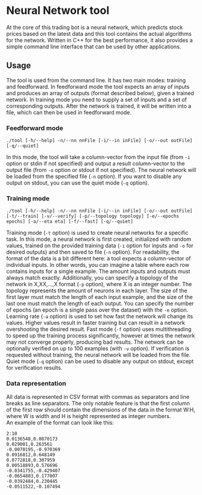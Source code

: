 # Neural Network tool

At the core of this trading bot is a neural network, which predicts stock prices based on the latest data and this tool
contains the actual algorithms for the network. Written in C++ for the best performance, it also provides a simple
command line interface that can be used by other applications.

## Usage

The tool is used from the command line. It has two main modes: training and feedforward. In feedforward mode the tool
expects an array of inputs and produces an array of outputs (format described below), given a trained network. In
training mode you need to supply a set of inputs and a set of corresponding outputs. After the network is trained, it
will be written into a file, which can then be used in feedforward mode.

### Feedforward mode

`./tool [-h/--help] -n/--nn nnFile [-i/--in inFile] [-o/--out outFile] [-q/--quiet]`

In this mode, the tool will take a column-vector from the input file (from `-i` option or stdin if not specified) and
output a result column-vector to the output file (from `-o` option or stdout if not specified). The neural network will
be loaded from the specified file (`-n` option). If you want to disable any output on stdout, you can use the quiet
mode (`-q` option).

### Training mode

`./tool [-h/--help] -n/--nn nnFile [-i/--in inFile] [-o/--out outFile] [-t/--train] [-v/--verify]
[-p/--topology topology] [-e/--epochs epochs] [-a/--eta eta] [-f/--fast] [-q/--quiet]`

Training mode (`-t` option) is used to create neural networks for a specific task. In this mode, a neural network is
first created, initialized with random values, trained on the provided training data (`-i` option for inputs and `-o`
for desired outputs) and then saved to file (`-n` option). For readability, the format of the data is a bit different
here: a tool expects a column-vector of individual inputs. In other words, you can imagine a table where each row
contains inputs for a single example. The amount inputs and outputs must always match exactly. Additionally, you can
specify a topology of the network in X,XX,...,X format (`-p` option), where X is an integer number. The topology
represents the amount of neurons in each layer. The size of the first layer must match the length of each input example,
and the size of the last one must match the length of each output. You can specify the number of epochs (an epoch is a
single pass over the dataset) with the `-e` option. Learning rate (`-a` option) is used to set how fast the network will
change its values. Higher values result in faster training but can result in a network overshooting the desired result.
Fast mode (`-f` option) uses multithreading to speed up the training process significantly, however at times the network
may not converge properly, producing bad results. The network can be optionally verified on up to 100 examples
(with `-v` option). If verification is requested without training, the neural network will be loaded from the file.
Quiet mode (`-q` option) can be used to disable any output on stdout, except for verification results.

### Data representation

All data is represented in CSV format with commas as separators and line breaks as line separators. The only notable
feature is that the first column of the first row should contain the dimensions of the data in the format W:H, where W
is width and H is height represented as integer numbers.  
An example of the format can look like this:

```
2:10
0.0136548,0.0870173
0.029001,0.263561  
-0.0070195,-0.970369  
0.0916812,0.648149  
0.0772818,0.307959  
0.00518893,0.576696  
-0.0341755,-0.429407  
-0.0654803,0.177007  
-0.0392484,0.230445  
-0.0511522,-0.107494  
```
